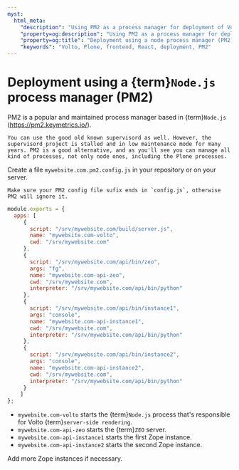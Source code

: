 ```yaml
---
myst:
  html_meta:
    "description": "Using PM2 as a process manager for deployment of Volto."
    "property=og:description": "Using PM2 as a process manager for deployment of Volto."
    "property=og:title": "Deployment using a node process manager (PM2)"
    "keywords": "Volto, Plone, frontend, React, deployment, PM2"
---
```


# Deployment using a {term}`Node.js` process manager (PM2)

PM2 is a popular and maintained process manager based in {term}`Node.js` (https://pm2.keymetrics.io/).

```{note}
You can use the good old known supervisord as well. However, the supervisord project is stalled and in low maintenance mode for many years. PM2 is a good alternative, and as you'll see you can manage all kind of processes, not only node ones, including the Plone processes.
```

Create a file `mywebsite.com.pm2.config.js` in your repository or on your server.

```{important}
Make sure your PM2 config file sufix ends in `config.js`, otherwise PM2 will ignore it.
```

```js
module.exports = {
  apps: [
     {
       script: "/srv/mywebsite.com/build/server.js",
       name: "mywebsite.com-volto",
       cwd: "/srv/mywebsite.com"
     },
     {
       script: "/srv/mywebsite.com/api/bin/zeo",
       args: "fg",
       name: "mywebsite.com-api-zeo",
       cwd: "/srv/mywebsite.com",
       interpreter: "/srv/mywebsite.com/api/bin/python"
     },
     {
       script: "/srv/mywebsite.com/api/bin/instance1",
       args: "console",
       name: "mywebsite.com-api-instance1",
       cwd: "/srv/mywebsite.com",
       interpreter: "/srv/mywebsite.com/api/bin/python"
     },
     {
       script: "/srv/mywebsite.com/api/bin/instance2",
       args: "console",
       name: "mywebsite.com-api-instance2",
       cwd: "/srv/mywebsite.com",
       interpreter: "/srv/mywebsite.com/api/bin/python"
     }
    ]
};
```

- `mywebsite.com-volto` starts the {term}`Node.js` process that's responsible for Volto {term}`server-side rendering`.
- `mywebsite.com-api-zeo` starts the {term}`ZEO` server.
- `mywebsite.com-api-instance1` starts the first Zope instance.
- `mywebsite.com-api-instance2` starts the second Zope instance.

Add more Zope instances if necessary.
